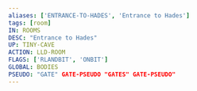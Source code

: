 ```yaml
---
aliases: ['ENTRANCE-TO-HADES', 'Entrance to Hades']
tags: [room]
IN: ROOMS
DESC: "Entrance to Hades"
UP: TINY-CAVE
ACTION: LLD-ROOM
FLAGS: ['RLANDBIT', 'ONBIT']
GLOBAL: BODIES
PSEUDO: "GATE" GATE-PSEUDO "GATES" GATE-PSEUDO"
---
```

